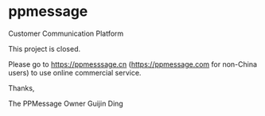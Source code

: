 # ppmessage
Customer Communication Platform


This project is closed. 

Please go to https://ppmesssage.cn (https://ppmessage.com for non-China users) to use online commercial service. 

Thanks,

The PPMessage Owner
Guijin Ding
